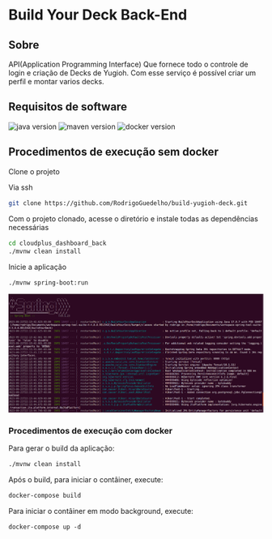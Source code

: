 # Build Your Deck  Back-End



## Sobre

API(Application Programming Interface) Que fornece todo o controle de login e criação de Decks de Yugioh. Com esse serviço é possível criar um perfil e montar varios decks.



## Requisitos de software 

![java version](https://img.shields.io/badge/java-^17-blue) ![maven version](https://img.shields.io/badge/maven-3.0.6-red) ![docker version](https://img.shields.io/badge/docker-20.10.17-blue)



## Procedimentos de execução sem docker



Clone o projeto

Via ssh

```bash
git clone https://github.com/RodrigoGuedelho/build-yugioh-deck.git
```



Com o projeto clonado, acesse o diretório e instale todas as dependências necessárias

```bash
cd cloudplus_dashboard_back
./mvnw clean install 
```



Inicie a aplicação

```bash
./mvnw spring-boot:run
```



<img src="imgs/springStart.png" style="zoom: 150%;" />





### Procedimentos de execução com docker



Para gerar o build da aplicação: 

```bash
./mvnw clean install
```



Após o build, para iniciar o contâiner, execute:

```bash
docker-compose build 
```



Para iniciar o contâiner em modo background, execute:

```
docker-compose up -d 
```
